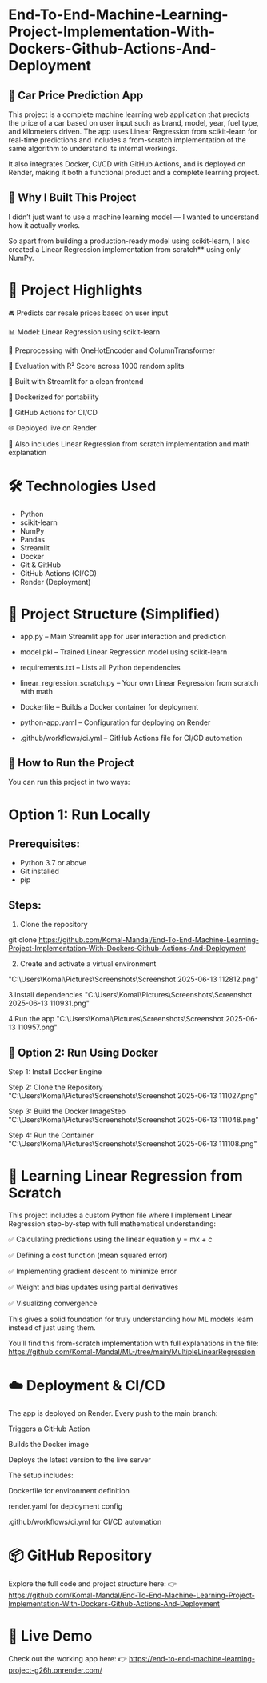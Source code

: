 # End-To-End-Machine-Learning-Project-Implementation-With-Dockers-Github-Actions-And-Deployment


## 🚗 Car Price Prediction App

This project is a complete machine learning web application that predicts the price of a car based on user input such as brand, model, year, fuel type, and kilometers driven. The app uses Linear Regression from scikit-learn for real-time predictions and includes a from-scratch implementation of the same algorithm to understand its internal workings.

It also integrates Docker, CI/CD with GitHub Actions, and is deployed on Render, making it both a functional product and a complete learning project.

## 🎯 Why I Built This Project

I didn’t just want to use a machine learning model — I wanted to understand how it actually works.

So apart from building a production-ready model using scikit-learn, I also created a Linear Regression implementation from scratch** using only NumPy.

# 🧠 Project Highlights
🚘 Predicts car resale prices based on user input

📊 Model: Linear Regression using scikit-learn

🧮 Preprocessing with OneHotEncoder and ColumnTransformer

🧪 Evaluation with R² Score across 1000 random splits

🎨 Built with Streamlit for a clean frontend

🐳 Dockerized for portability

🔄 GitHub Actions for CI/CD

🌐 Deployed live on Render

📘 Also includes Linear Regression from scratch implementation and math explanation




# 🛠 Technologies Used

- Python
- scikit-learn
- NumPy
- Pandas
- Streamlit
- Docker
- Git & GitHub
- GitHub Actions (CI/CD)
- Render (Deployment)



# 📁 Project Structure (Simplified)

- app.py – Main Streamlit app for user interaction and prediction

- model.pkl – Trained Linear Regression model using scikit-learn

- requirements.txt – Lists all Python dependencies

- linear_regression_scratch.py – Your own Linear Regression from scratch with math

- Dockerfile – Builds a Docker container for deployment

- python-app.yaml – Configuration for deploying on Render

- .github/workflows/ci.yml – GitHub Actions file for CI/CD automation

## 🚀 How to Run the Project

You can run this project in two ways:

# Option 1: Run Locally

## Prerequisites:

- Python 3.7 or above
- Git installed
- pip

## Steps:

1. Clone the repository

git clone https://github.com/Komal-Mandal/End-To-End-Machine-Learning-Project-Implementation-With-Dockers-Github-Actions-And-Deployment

2. Create and activate a virtual environment

"C:\Users\Komal\Pictures\Screenshots\Screenshot 2025-06-13 112812.png"

3.Install dependencies
"C:\Users\Komal\Pictures\Screenshots\Screenshot 2025-06-13 110931.png"

4.Run the app
"C:\Users\Komal\Pictures\Screenshots\Screenshot 2025-06-13 110957.png"


## 🐳 Option 2: Run Using Docker

Step 1: Install Docker Engine

Step 2: Clone the Repository
"C:\Users\Komal\Pictures\Screenshots\Screenshot 2025-06-13 111027.png"

Step 3: Build the Docker ImageStep 
"C:\Users\Komal\Pictures\Screenshots\Screenshot 2025-06-13 111048.png"

Step 4: Run the Container
"C:\Users\Komal\Pictures\Screenshots\Screenshot 2025-06-13 111108.png"



# 📘 Learning Linear Regression from Scratch

This project includes a custom Python file where I implement Linear Regression step-by-step with full mathematical understanding:

✅ Calculating predictions using the linear equation y = mx + c

✅ Defining a cost function (mean squared error)

✅ Implementing gradient descent to minimize error

✅ Weight and bias updates using partial derivatives

✅ Visualizing convergence

This gives a solid foundation for truly understanding how ML models learn instead of just using them.

You’ll find this from-scratch implementation with full explanations in the 
file: https://github.com/Komal-Mandal/ML-/tree/main/MultipleLinearRegression

# ☁️ Deployment & CI/CD

The app is deployed on Render. Every push to the main branch:

Triggers a GitHub Action

Builds the Docker image

Deploys the latest version to the live server

The setup includes:

Dockerfile for environment definition

render.yaml for deployment config

.github/workflows/ci.yml for CI/CD automation


# 📦 GitHub Repository

Explore the full code and project structure here:
👉https://github.com/Komal-Mandal/End-To-End-Machine-Learning-Project-Implementation-With-Dockers-Github-Actions-And-Deployment

# 🔗 Live Demo

Check out the working app here:
👉 https://end-to-end-machine-learning-project-g26h.onrender.com/





